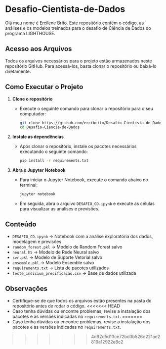 # Desafio-Cientista-de-Dados

Olá meu nome é Ercilene Brito. Este repositório contém o código, as análises e os modelos treinados para o desafio de Ciência de Dados do programa LIGHTHOUSE.


## Acesso aos Arquivos

Todos os arquivos necessários para o projeto estão armazenados neste repositório GitHub. Para acessá-los, basta clonar o repositório ou baixá-lo diretamente.

## Como Executar o Projeto

1. **Clone o repositório**
   - Execute o seguinte comando para clonar o repositório para o seu computador:
     ```bash
     git clone https://github.com/ercibrito/Desafio-Cientista-de-Dados
     cd Desafio-Ciencia-de-Dados
     ```

2. **Instale as dependências**
   - Após clonar o repositório, instale os pacotes necessários executando o seguinte comando:
     ```bash
     pip install -r requirements.txt
     ```

3. **Abra o Jupyter Notebook**
   - Para iniciar o Jupyter Notebook, execute o comando abaixo no terminal:
     ```bash
     jupyter notebook
     ```
   - Em seguida, abra o arquivo `DESAFIO_CD.ipynb` e execute as células para visualizar as análises e previsões.

## Conteúdo

- `DESAFIO_CD.ipynb` → Notebook com a análise exploratória dos dados, modelagem e previsões
- `random_forest.pkl` → Modelo de Random Forest salvo
- `neural.h5` → Modelo de Rede Neural salvo
- `svr.pkl` → Modelo de Suporte Vetorial salvo
- `ensemble.pkl` → Modelo Ensemble salvo
- `requirements.txt` → Lista de pacotes utilizados
- `teste_indicium_precificacao.csv` → Base de dados utilizada

## Observações

- Certifique-se de que todos os arquivos estão presentes na pasta do repositório antes de rodar o código.
<<<<<<< HEAD
- Caso tenha dúvidas ou encontre problemas, revise a instalação dos pacotes e as versões indicadas no `requirements.txt`.
=======
- Caso tenha dúvidas ou encontre problemas, revise a instalação dos pacotes e as versões indicadas no `requirements.txt`.
>>>>>>> 4d92d5d13ce72bd3b526d221ae2819a12922e8c2
